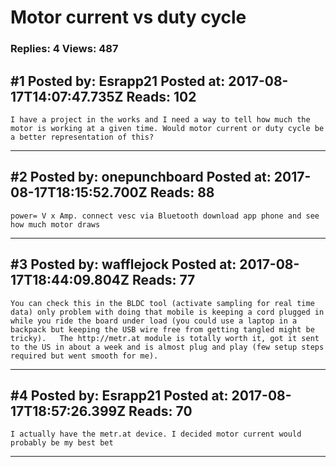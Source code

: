 # Motor current vs duty cycle

### Replies: 4 Views: 487

## \#1 Posted by: Esrapp21 Posted at: 2017-08-17T14:07:47.735Z Reads: 102

```
I have a project in the works and I need a way to tell how much the motor is working at a given time. Would motor current or duty cycle be a better representation of this?
```

---
## \#2 Posted by: onepunchboard Posted at: 2017-08-17T18:15:52.700Z Reads: 88

```
power= V x Amp. connect vesc via Bluetooth download app phone and see how much motor draws
```

---
## \#3 Posted by: wafflejock Posted at: 2017-08-17T18:44:09.804Z Reads: 77

```
You can check this in the BLDC tool (activate sampling for real time data) only problem with doing that mobile is keeping a cord plugged in while you ride the board under load (you could use a laptop in a backpack but keeping the USB wire free from getting tangled might be tricky).   The http://metr.at module is totally worth it, got it sent to the US in about a week and is almost plug and play (few setup steps required but went smooth for me).
```

---
## \#4 Posted by: Esrapp21 Posted at: 2017-08-17T18:57:26.399Z Reads: 70

```
I actually have the metr.at device. I decided motor current would probably be my best bet
```

---
